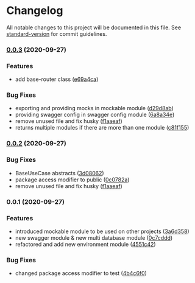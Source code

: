 # Changelog

All notable changes to this project will be documented in this file. See [standard-version](https://github.com/conventional-changelog/standard-version) for commit guidelines.

### [0.0.3](https://github.com/yggni/common/compare/v0.0.2...v0.0.3) (2020-09-27)


### Features

* add base-router class ([e69a4ca](https://github.com/yggni/common/commit/e69a4cafe15e84168474537d445995bc1cbb6af3))


### Bug Fixes

* exporting and providing mocks in mockable module ([d29d8ab](https://github.com/yggni/common/commit/d29d8abe41a0e30514f4d2bbdaa7c2b584b35b4d))
* providing swagger config in swagger config module ([6a8a34e](https://github.com/yggni/common/commit/6a8a34e6d9658dd08abb5224e997065a92e4a602))
* remove unused file and fix husky ([f1aaeaf](https://github.com/yggni/common/commit/f1aaeaf849064999224be0f6400cdcdceeb860a1))
* returns multiple modules if there are more than one module ([c81f155](https://github.com/yggni/common/commit/c81f155fffb91dd78880eea2966bb0a63453c478))

### [0.0.2](https://github.com/yggni/common/compare/v0.0.1...v0.0.2) (2020-09-27)


### Bug Fixes

* BaseUseCase abstracts ([3d08062](https://github.com/yggni/common/commit/3d0806287183361b129dc40cd724403aadbcf920))
* package access modifier to public ([0c0782a](https://github.com/yggni/common/commit/0c0782ad3c96d6dfeb07d336b3f599aedc8210f1))
* remove unused file and fix husky ([f1aaeaf](https://github.com/yggni/common/commit/f1aaeaf849064999224be0f6400cdcdceeb860a1))

### 0.0.1 (2020-09-27)


### Features

* introduced mockable module to be used on other projects ([3a6d358](https://github.com/yggni/common/commit/3a6d3585306fba90c2ace905ca9d3ad507fbb230))
* new swagger module & new multi database module ([0c7cddd](https://github.com/yggni/common/commit/0c7cddd8353d9fbb6e57ddf15a7de021db17a0aa))
* refactored and add new environment module ([4551c42](https://github.com/yggni/common/commit/4551c4239ef21264d4a2622ebda79d0ecd82bcc6))


### Bug Fixes

* changed package access modifier to test ([4b4c6f0](https://github.com/yggni/common/commit/4b4c6f044d49e30dbf5d5eda5422df6867fe1bfa))
